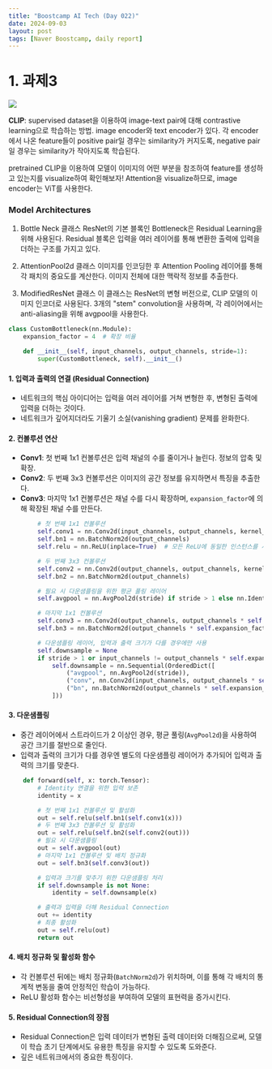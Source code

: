 ```yaml
---
title: "Boostcamp AI Tech (Day 022)"
date: 2024-09-03
layout: post
tags: [Naver Boostcamp, daily report]
---
```


# 1. 과제3
![](https://github.com/openai/CLIP/blob/main/CLIP.png?raw=true)

**CLIP**: supervised dataset을 이용하여 image-text pair에 대해 contrastive learning으로 학습하는 방법.
image encoder와 text encoder가 있다.
각 encoder에서 나온 feature들이 positive pair일 경우는 similarity가 커지도록, negative pair일 경우는 similarity가 작아지도록 학습된다.

pretrained CLIP을 이용하여 모델이 이미지의 어떤 부분을 참조하여 feature를 생성하고 있는지를 visualize하여 확인해보자!
Attention을 visualize하므로, image encoder는 ViT를 사용한다.

### Model Architectures
1. Bottle Neck 클래스
ResNet의 기본 블록인 Bottleneck은 Residual Learning을 위해 사용된다.
Residual 블록은 입력을 여러 레이어를 통해 변환한 출력에 입력을 더하는 구조를 가지고 있다.

2. AttentionPool2d 클래스
이미지를 인코딩한 후 Attention Pooling 레이어를 통해 각 패치의 중요도를 계산한다.
이미지 전체에 대한 맥락적 정보를 추출한다.

3. ModifiedResNet 클래스
이 클래스는 ResNet의 변형 버전으로, CLIP 모델의 이미지 인코더로 사용된다.
3개의 "stem" convolution을 사용하며, 각 레이어에서는 anti-aliasing을 위해 avgpool을 사용한다.

```python
class CustomBottleneck(nn.Module):
    expansion_factor = 4  # 확장 비율

    def __init__(self, input_channels, output_channels, stride=1):
        super(CustomBottleneck, self).__init__()
```
#### 1. **입력과 출력의 연결 (Residual Connection)**
- 네트워크의 핵심 아이디어는 입력을 여러 레이어를 거쳐 변형한 후, 변형된 출력에 입력을 더하는 것이다.
- 네트워크가 깊어지더라도 기울기 소실(vanishing gradient) 문제를 완화한다.

#### 2. **컨볼루션 연산**
   - **Conv1**: 첫 번째 1x1 컨볼루션은 입력 채널의 수를 줄이거나 늘린다. 정보의 압축 및 확장.
   - **Conv2**: 두 번째 3x3 컨볼루션은 이미지의 공간 정보를 유지하면서 특징을 추출한다.
   - **Conv3**: 마지막 1x1 컨볼루션은 채널 수를 다시 확장하며, `expansion_factor`에 의해 확장된 채널 수를 만든다.

```python
        # 첫 번째 1x1 컨볼루션
        self.conv1 = nn.Conv2d(input_channels, output_channels, kernel_size=1, bias=False)
        self.bn1 = nn.BatchNorm2d(output_channels)
        self.relu = nn.ReLU(inplace=True)  # 모든 ReLU에 동일한 인스턴스를 사용

        # 두 번째 3x3 컨볼루션
        self.conv2 = nn.Conv2d(output_channels, output_channels, kernel_size=3, padding=1, bias=False)
        self.bn2 = nn.BatchNorm2d(output_channels)

        # 필요 시 다운샘플링을 위한 평균 풀링 레이어
        self.avgpool = nn.AvgPool2d(stride) if stride > 1 else nn.Identity()

        # 마지막 1x1 컨볼루션
        self.conv3 = nn.Conv2d(output_channels, output_channels * self.expansion_factor, kernel_size=1, bias=False)
        self.bn3 = nn.BatchNorm2d(output_channels * self.expansion_factor)

        # 다운샘플링 레이어, 입력과 출력 크기가 다를 경우에만 사용
        self.downsample = None
        if stride > 1 or input_channels != output_channels * self.expansion_factor:
            self.downsample = nn.Sequential(OrderedDict([
                ("avgpool", nn.AvgPool2d(stride)),
                ("conv", nn.Conv2d(input_channels, output_channels * self.expansion_factor, kernel_size=1, bias=False)),
                ("bn", nn.BatchNorm2d(output_channels * self.expansion_factor))
            ]))
```
#### 3. **다운샘플링**
   - 중간 레이어에서 스트라이드가 2 이상인 경우, 평균 풀링(`AvgPool2d`)을 사용하여 공간 크기를 절반으로 줄인다.
   - 입력과 출력의 크기가 다를 경우엔 별도의 다운샘플링 레이어가 추가되어 입력과 출력의 크기를 맞춘다.
```python
    def forward(self, x: torch.Tensor):
        # Identity 연결을 위한 입력 보존
        identity = x

        # 첫 번째 1x1 컨볼루션 및 활성화
        out = self.relu(self.bn1(self.conv1(x)))
        # 두 번째 3x3 컨볼루션 및 활성화
        out = self.relu(self.bn2(self.conv2(out)))
        # 필요 시 다운샘플링
        out = self.avgpool(out)
        # 마지막 1x1 컨볼루션 및 배치 정규화
        out = self.bn3(self.conv3(out))

        # 입력과 크기를 맞추기 위한 다운샘플링 처리
        if self.downsample is not None:
            identity = self.downsample(x)

        # 출력과 입력을 더해 Residual Connection
        out += identity
        # 최종 활성화
        out = self.relu(out)
        return out
```

#### 4. **배치 정규화 및 활성화 함수**
   - 각 컨볼루션 뒤에는 배치 정규화(`BatchNorm2d`)가 위치하며, 이를 통해 각 배치의 통계적 변동을 줄여 안정적인 학습이 가능하다.
   - ReLU 활성화 함수는 비선형성을 부여하여 모델의 표현력을 증가시킨다.

#### 5. **Residual Connection의 장점**
   - Residual Connection은 입력 데이터가 변형된 출력 데이터와 더해짐으로써, 모델이 학습 초기 단계에서도 유용한 특징을 유지할 수 있도록 도와준다.
   - 깊은 네트워크에서의 중요한 특징이다.
